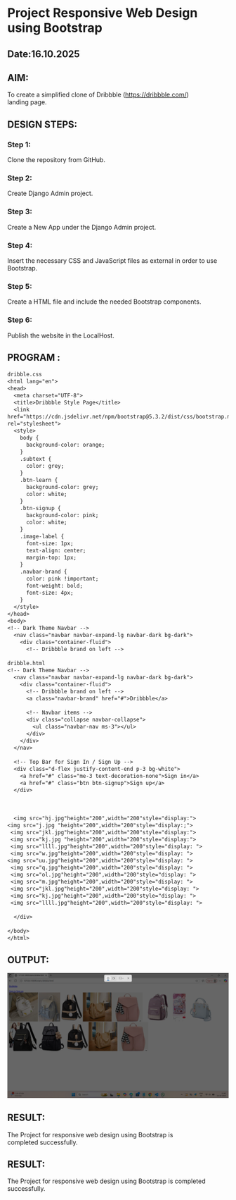 # Project Responsive Web Design using Bootstrap
## Date:16.10.2025

## AIM:
To create a simplified clone of Dribbble (https://dribbble.com/) landing page.


## DESIGN STEPS:

### Step 1:
Clone the repository from GitHub.

### Step 2:
Create Django Admin project.

### Step 3:
Create a New App under the Django Admin project.

### Step 4:
Insert the necessary CSS and JavaScript files as external in order to use Bootstrap.

### Step 5:
Create a HTML file and include the needed Bootstrap components.

### Step 6:
Publish the website in the LocalHost.

## PROGRAM :
```
dribble.css
<html lang="en">
<head>
  <meta charset="UTF-8">
  <title>Dribbble Style Page</title>
  <link href="https://cdn.jsdelivr.net/npm/bootstrap@5.3.2/dist/css/bootstrap.min.css" rel="stylesheet">
  <style>
    body {
      background-color: orange;
    }
    .subtext {
      color: grey;
    }
    .btn-learn {
      background-color: grey;
      color: white;
    }
    .btn-signup {
      background-color: pink;
      color: white;
    }
    .image-label {
      font-size: 1px;
      text-align: center;
      margin-top: 1px;
    }
    .navbar-brand {
      color: pink !important;
      font-weight: bold;
      font-size: 4px;
    }
  </style>
</head>
<body>
<!-- Dark Theme Navbar -->
  <nav class="navbar navbar-expand-lg navbar-dark bg-dark">
    <div class="container-fluid">
      <!-- Dribbble brand on left -->

dribble.html
<!-- Dark Theme Navbar -->
  <nav class="navbar navbar-expand-lg navbar-dark bg-dark">
    <div class="container-fluid">
      <!-- Dribbble brand on left -->
      <a class="navbar-brand" href="#">Dribbble</a>

      <!-- Navbar items -->
      <div class="collapse navbar-collapse">
        <ul class="navbar-nav ms-3"></ul>
      </div>
    </div>
  </nav>

  <!-- Top Bar for Sign In / Sign Up -->
  <div class="d-flex justify-content-end p-3 bg-white">
    <a href="#" class="me-3 text-decoration-none">Sign in</a>
    <a href="#" class="btn btn-signup">Sign up</a>
  </div>

 

  <img src="hj.jpg"height="200",width="200"style="display:">
<img src="j.jpg "height="200",width="200"style="display:;">
 <img src="jkl.jpg"height="200",width="200"style="display:">
 <img src="kj.jpg "height="200",width="200"style="display:">
 <img src="llll.jpg"height="200",width="200"style="display: ">
 <img src="w.jpg"height="200",width="200"style="display: ">
<img src="uu.jpg"height="200",width="200"style="display: ">
 <img src="q.jpg"height="200",width="200"style="display: ">
 <img src="ol.jpg"height="200",width="200"style="display: ">
 <img src="m.jpg"height="200",width="200"style="display: ">
 <img src="jkl.jpg"height="200",width="200"style="display: ">
 <img src="kj.jpg"height="200",width="200"style="display: ">
 <img src="llll.jpg"height="200",width="200"style="display: ">
      
  </div>

</body>
</html>
```


## OUTPUT:

![alt text](<Screenshot (96).png>)

## RESULT:
The Project for responsive web design using Bootstrap is completed successfully.

## RESULT:
The Project for responsive web design using Bootstrap is completed successfully.
